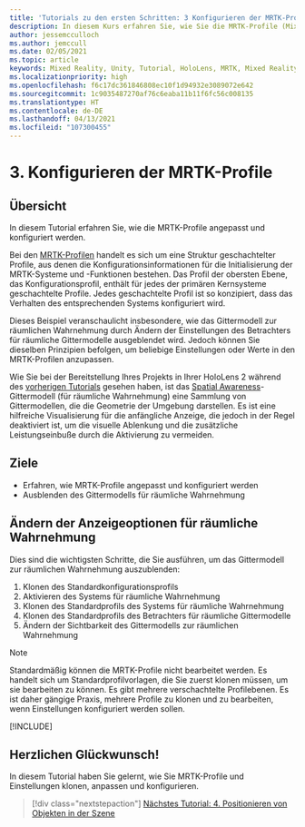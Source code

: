 ```yaml
---
title: 'Tutorials zu den ersten Schritten: 3 Konfigurieren der MRTK-Profile'
description: In diesem Kurs erfahren Sie, wie Sie die MRTK-Profile (Mixed Reality Toolkit) konfigurieren.
author: jessemcculloch
ms.author: jemccull
ms.date: 02/05/2021
ms.topic: article
keywords: Mixed Reality, Unity, Tutorial, HoloLens, MRTK, Mixed Reality Toolkit, UWP, räumliche Wahrnehmung
ms.localizationpriority: high
ms.openlocfilehash: f6c17dc361846808ec10f1d94932e3089072e642
ms.sourcegitcommit: 1c9035487270af76c6eaba11b11f6fc56c008135
ms.translationtype: HT
ms.contentlocale: de-DE
ms.lasthandoff: 04/13/2021
ms.locfileid: "107300455"
---
```

# <a name="3-configuring-the-mrtk-profiles"></a>3. Konfigurieren der MRTK-Profile

## <a name="overview"></a>Übersicht

In diesem Tutorial erfahren Sie, wie die MRTK-Profile angepasst und konfiguriert werden.

Bei den <a href="/windows/mixed-reality/mrtk-unity/features/profiles/profiles" target="_blank">MRTK-Profilen</a> handelt es sich um eine Struktur geschachtelter Profile, aus denen die Konfigurationsinformationen für die Initialisierung der MRTK-Systeme und -Funktionen bestehen. Das Profil der obersten Ebene, das Konfigurationsprofil, enthält für jedes der primären Kernsysteme geschachtelte Profile. Jedes geschachtelte Profil ist so konzipiert, dass das Verhalten des entsprechenden Systems konfiguriert wird.

Dieses Beispiel veranschaulicht insbesondere, wie das Gittermodell zur räumlichen Wahrnehmung durch Ändern der Einstellungen des Betrachters für räumliche Gittermodelle ausgeblendet wird. Jedoch können Sie dieselben Prinzipien befolgen, um beliebige Einstellungen oder Werte in den MRTK-Profilen anzupassen.

Wie Sie bei der Bereitstellung Ihres Projekts in Ihrer HoloLens 2 während des [vorherigen Tutorials](mr-learning-base-02.md#congratulations) gesehen haben, ist das <a href="/windows/mixed-reality/mrtk-unity/features/spatial-awareness/spatial-awareness-getting-started" target="_blank">Spatial Awareness</a>-Gittermodell (für räumliche Wahrnehmung) eine Sammlung von Gittermodellen, die die Geometrie der Umgebung darstellen. Es ist eine hilfreiche Visualisierung für die anfängliche Anzeige, die jedoch in der Regel deaktiviert ist, um die visuelle Ablenkung und die zusätzliche Leistungseinbuße durch die Aktivierung zu vermeiden.

## <a name="objectives"></a>Ziele

* Erfahren, wie MRTK-Profile angepasst und konfiguriert werden
* Ausblenden des Gittermodells für räumliche Wahrnehmung

## <a name="changing-the-spatial-awareness-display-option"></a>Ändern der Anzeigeoptionen für räumliche Wahrnehmung

Dies sind die wichtigsten Schritte, die Sie ausführen, um das Gittermodell zur räumlichen Wahrnehmung auszublenden:

1. Klonen des Standardkonfigurationsprofils
2. Aktivieren des Systems für räumliche Wahrnehmung
3. Klonen des Standardprofils des Systems für räumliche Wahrnehmung
4. Klonen des Standardprofils des Betrachters für räumliche Gittermodelle
5. Ändern der Sichtbarkeit des Gittermodells zur räumlichen Wahrnehmung

> [!NOTE]
> Standardmäßig können die MRTK-Profile nicht bearbeitet werden. Es handelt sich um Standardprofilvorlagen, die Sie zuerst klonen müssen, um sie bearbeiten zu können. Es gibt mehrere verschachtelte Profilebenen. Es ist daher gängige Praxis, mehrere Profile zu klonen und zu bearbeiten, wenn Einstellungen konfiguriert werden sollen.

[!INCLUDE[](includes/configuring-profile.md)]

## <a name="congratulations"></a>Herzlichen Glückwunsch!

In diesem Tutorial haben Sie gelernt, wie Sie MRTK-Profile und Einstellungen klonen, anpassen und konfigurieren.

> [!div class="nextstepaction"]
> [Nächstes Tutorial: 4. Positionieren von Objekten in der Szene](mr-learning-base-04.md)
